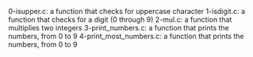 0-isupper.c: a function that checks for uppercase character
1-isdigit.c: a function that checks for a digit (0 through 9)
2-mul.c: a function that multiplies two integers
3-print_numbers.c: a function that prints the numbers, from 0 to 9
4-print_most_numbers.c: a function that prints the numbers, from 0 to 9
